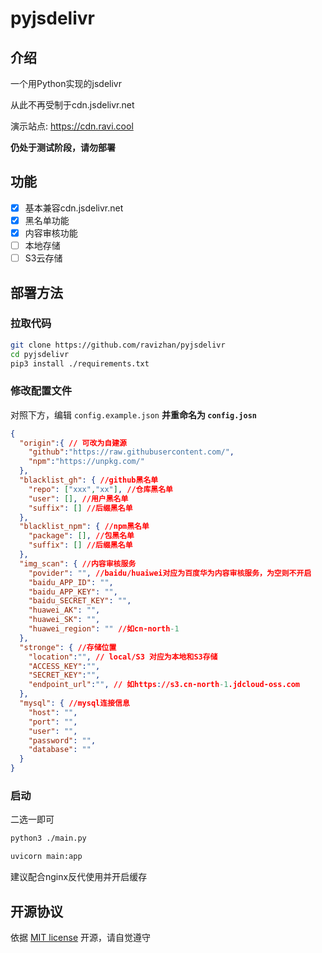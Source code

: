 # pyjsdelivr
## 介绍
一个用Python实现的jsdelivr

从此不再受制于cdn.jsdelivr.net

演示站点: https://cdn.ravi.cool

**仍处于测试阶段，请勿部署**

## 功能
- [x] 基本兼容cdn.jsdelivr.net
- [x] 黑名单功能
- [x] 内容审核功能
- [ ] 本地存储
- [ ] S3云存储
## 部署方法
### 拉取代码
```bash
git clone https://github.com/ravizhan/pyjsdelivr
cd pyjsdelivr
pip3 install ./requirements.txt
```
### 修改配置文件
对照下方，编辑 `config.example.json`
**并重命名为 `config.josn`**
```json
{
  "origin":{ // 可改为自建源
    "github":"https://raw.githubusercontent.com/",
    "npm":"https://unpkg.com/"
  },
  "blacklist_gh": { //github黑名单
    "repo": ["xxx","xx"], //仓库黑名单
    "user": [], //用户黑名单
    "suffix": [] //后缀黑名单
  },
  "blacklist_npm": { //npm黑名单
    "package": [], //包黑名单
    "suffix": [] //后缀黑名单
  },
  "img_scan": { //内容审核服务
    "povider": "", //baidu/huaiwei对应为百度华为内容审核服务，为空则不开启
    "baidu_APP_ID": "",
    "baidu_APP_KEY": "",
    "baidu_SECRET_KEY": "",
    "huawei_AK": "",
    "huawei_SK": "",
    "huawei_region": "" //如cn-north-1
  },
  "stronge": { //存储位置
    "location":"", // local/S3 对应为本地和S3存储
    "ACCESS_KEY":"",
    "SECRET_KEY":"",
    "endpoint_url":"", // 如https://s3.cn-north-1.jdcloud-oss.com
  },
  "mysql": { //mysql连接信息
    "host": "",
    "port": "",
    "user": "",
    "password": "",
    "database": ""
  }
}
```
### 启动
二选一即可
```bash
python3 ./main.py
```
```bash
uvicorn main:app
```
建议配合nginx反代使用并开启缓存

## 开源协议
依据 [MIT license](https://github.com/ravizhan/pyjsdelivr/blob/main/LICENSE) 开源，请自觉遵守

